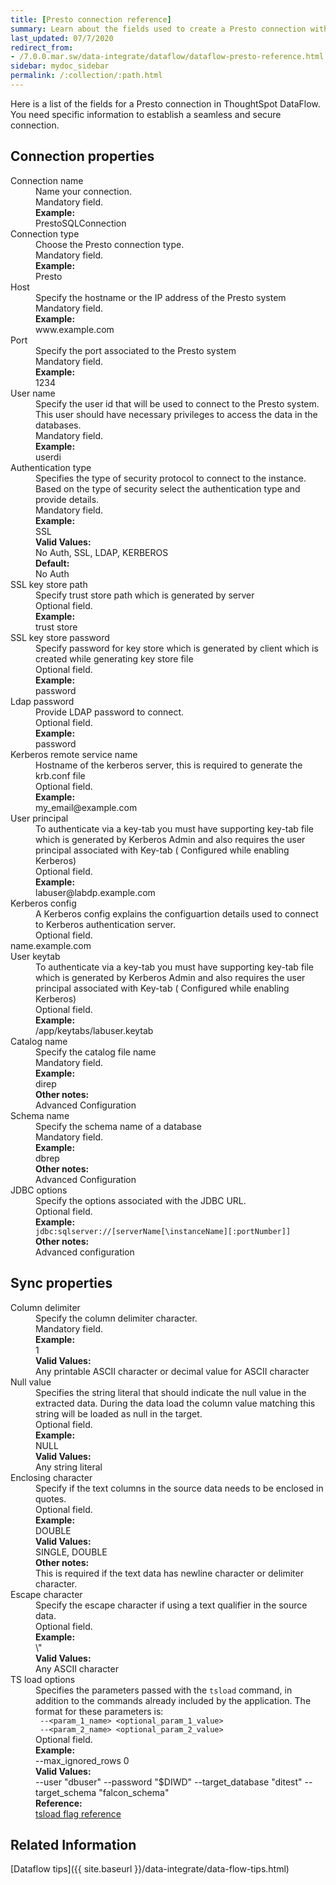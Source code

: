 ```yaml
---
title: [Presto connection reference]
summary: Learn about the fields used to create a Presto connection with ThoughtSpot DataFlow.
last_updated: 07/7/2020
redirect_from:
- /7.0.0.mar.sw/data-integrate/dataflow/dataflow-presto-reference.html
sidebar: mydoc_sidebar
permalink: /:collection/:path.html
---
```


Here is a list of the fields for a Presto connection in ThoughtSpot DataFlow. You need specific information to establish a seamless and secure connection.

## Connection properties

<dl id="dataflow-presto-connection-properties">
<dlentry id="dataflow-presto-conn-connection-name"><dt>Connection name</dt><dd id="connection-name-description">Name your connection.</dd><dd id="connection-name-required">Mandatory field.</dd><dd id="connection-name-example"><strong>Example:</strong><br/>PrestoSQLConnection</dd></dlentry>
<dlentry id="dataflow-presto-conn-connection-type"><dt>Connection type</dt><dd id="connection-type-description">Choose the Presto connection type.</dd><dd id="connection-type-required">Mandatory field.</dd><dd id="connection-type-example"><strong>Example:</strong><br/>Presto</dd></dlentry>
<dlentry id="dataflow-presto-conn-host"><dt>Host</dt><dd id="host-description">Specify the hostname or the IP address of the Presto system</dd><dd id="host-required">Mandatory field.</dd><dd id="host-example"><strong>Example:</strong><br/>www.example.com</dd></dlentry>
<dlentry id="dataflow-presto-conn-port"><dt>Port</dt><dd id="port-description">Specify the port associated to the Presto system</dd><dd id="port-required">Mandatory field.</dd><dd id="port-example"><strong>Example:</strong><br/>1234</dd></dlentry>
<dlentry id="dataflow-presto-conn-user-name"><dt>User name</dt><dd id="user-name-description">Specify the user id that will be used to connect to the Presto system. This user should have necessary privileges to access the data in the databases.</dd><dd id="user-name-required">Mandatory field.</dd><dd id="user-name-example"><strong>Example:</strong><br/>userdi</dd></dlentry>
<dlentry id="dataflow-presto-conn-authentication-type"><dt>Authentication type</dt><dd id="authentication-type-description">Specifies the type of security protocol to connect to the instance. Based on the type of security select the authentication type and provide details.</dd><dd id="authentication-type-required">Mandatory field.</dd><dd id="authentication-type-example"><strong>Example:</strong><br/>SSL</dd><dd id="authentication-type-valid-values"><strong>Valid Values:</strong><br/>No Auth, SSL, LDAP, KERBEROS</dd><dd id="authentication-type-default"><strong>Default:</strong><br/>No Auth</dd></dlentry>
<dlentry id="dataflow-presto-conn-ssl-key-store-path"><dt>SSL key store path</dt><dd id="ssl-key-store-path-description">Specify trust store path which is generated by server</dd><dd id="ssl-key-store-path-required">Optional field.</dd><dd id="ssl-key-store-path-example"><strong>Example:</strong><br/>trust store</dd></dlentry>
<dlentry id="dataflow-presto-conn-ssl-key-store-password"><dt>SSL key store password</dt><dd id="ssl-key-store-password-description">Specify password for key store which is generated by client which is created while generating key store file</dd><dd id="ssl-key-store-password-required">Optional field.</dd><dd id="ssl-key-store-password-example"><strong>Example:</strong><br/>password</dd></dlentry>
<dlentry id="dataflow-presto-conn-ldap-password"><dt>Ldap password</dt><dd id="ldap-password-description">Provide LDAP password to connect.</dd><dd id="ldap-password-required">Optional field.</dd><dd id="ldap-password-example"><strong>Example:</strong><br/>password</dd></dlentry>
<dlentry id="dataflow-presto-conn-kerberos-remote-service-name"><dt>Kerberos remote service name</dt><dd id="kerberos-remote-service-name-description">Hostname of the kerberos server, this is required to generate the krb.conf file</dd><dd id="kerberos-remote-service-name-required">Optional field.</dd><dd id="kerberos-remote-service-name-example"><strong>Example:</strong><br/>my_email@example.com</dd></dlentry>
<dlentry id="dataflow-presto-conn-user-principal"><dt>User principal</dt><dd id="user-principal-description">To authenticate via a key-tab you must have supporting key-tab file which is generated by Kerberos Admin and also requires the user principal associated with Key-tab ( Configured while enabling Kerberos)</dd><dd id="user-principal-required">Optional field.</dd><dd id="user-principal-example"><strong>Example:</strong><br/>labuser@labdp.example.com</dd></dlentry>
<dlentry id="dataflow-presto-conn-kerberos-config"><dt>Kerberos config</dt><dd id="kerberos-config-description">A Kerberos config explains the configuartion details used to connect to Kerberos authentication server.</dd><dd id="kerberos-config-required">Optional field.</dd>name.example.com</dlentry>
<dlentry id="dataflow-presto-conn-user-keytab"><dt>User keytab</dt><dd id="user-keytab-description">To authenticate via a key-tab you must have supporting key-tab file which is generated by Kerberos Admin and also requires the user principal associated with Key-tab ( Configured while enabling Kerberos)</dd><dd id="user-keytab-required">Optional field.</dd><dd id="user-keytab-example"><strong>Example:</strong><br/>/app/keytabs/labuser.keytab</dd></dlentry>
<dlentry id="dataflow-presto-conn-catalog-name"><dt>Catalog name</dt><dd id="catalog-name-description">Specify the catalog file name</dd><dd id="catalog-name-required">Mandatory field.</dd><dd id="catalog-name-example"><strong>Example:</strong><br/>direp</dd><dd id="catalog-name-other"><strong>Other notes:</strong><br/>Advanced Configuration</dd></dlentry>
<dlentry id="dataflow-presto-conn-schema-name"><dt>Schema name</dt><dd id="schema-name-description">Specify the schema name of a database </dd><dd id="schema-name-required">Mandatory field.</dd><dd id="schema-name-example"><strong>Example:</strong><br/>dbrep</dd><dd id="schema-name-other"><strong>Other notes:</strong><br/>Advanced Configuration</dd></dlentry>
<dlentry id="dataflow-presto-conn-jdbc-options"><dt>JDBC options</dt><dd id="jdbc-options-description">Specify the options associated with the JDBC URL.</dd><dd id="jdbc-options-required">Optional field.</dd><dd id="jdbc-options-example"><strong>Example:</strong><br/><code>jdbc:sqlserver://[serverName[\instanceName][:portNumber]]</code></dd><dd id="jdbc-options-other"><strong>Other notes:</strong><br/>Advanced configuration</dd></dlentry>
</dl>

## Sync properties

<dl id="dataflow-presto-sync-properties">
<dlentry id="dataflow-presto-sync-column-delimiter"><dt>Column delimiter</dt><dd id="column-delimiter-description">Specify the column delimiter character.</dd><dd id="column-delimiter-required">Mandatory field.</dd><dd id="column-delimiter-example"><strong>Example:</strong><br/>1</dd><dd id="column-delimiter-valid-values"><strong>Valid Values:</strong><br/>Any printable ASCII character or decimal value for ASCII character</dd></dlentry>
<dlentry id="dataflow-presto-sync-null-value"><dt>Null value</dt><dd id="null-value-description">Specifies the string literal that should indicate the null value in the extracted data. During the data load the column value matching this string will be loaded as null in the target.</dd><dd id="null-value-required">Optional field.</dd><dd id="null-value-example"><strong>Example:</strong><br/>NULL</dd><dd id="null-value-valid-values"><strong>Valid Values:</strong><br/>Any string literal</dd></dlentry>
<dlentry id="dataflow-presto-sync-enclosing-character"><dt>Enclosing character</dt><dd id="enclosing-character-description">Specify if the text columns in the source data needs to be enclosed in quotes.</dd><dd id="enclosing-character-required">Optional field.</dd><dd id="enclosing-character-example"><strong>Example:</strong><br/>DOUBLE</dd><dd id="enclosing-character-valid-values"><strong>Valid Values:</strong><br/>SINGLE, DOUBLE</dd><dd id="enclosing-character-other"><strong>Other notes:</strong><br/>This is required if the text data has newline character or delimiter character.</dd></dlentry>
<dlentry id="dataflow-presto-sync-escape-character"><dt>Escape character</dt><dd id="escape-character-description">Specify the escape character if using a text qualifier in the source data.</dd><dd id="escape-character-required">Optional field.</dd><dd id="escape-character-example"><strong>Example:</strong><br/>\"</dd><dd id="escape-character-valid-values"><strong>Valid Values:</strong><br/>Any ASCII character</dd></dlentry>
<dlentry id="dataflow-presto-sync-ts-load-options"><dt>TS load options</dt><dd id="ts-load-options-description">Specifies the parameters passed with the <code>tsload</code> command, in addition to the commands already included by the application. The format for these parameters is:<br/><code> --&lt;param_1_name&gt; &lt;optional_param_1_value&gt;</code><br/><code> --&lt;param_2_name&gt; &lt;optional_param_2_value&gt;</code></dd><dd id="ts-load-options-required">Optional field.</dd><dd id="ts-load-options-example"><strong>Example:</strong><br/>--max_ignored_rows 0</dd><dd id="ts-load-options-valid-values"><strong>Valid Values:</strong><br/>--user "dbuser" --password "$DIWD" --target_database "ditest" --target_schema "falcon_schema"</dd><dd id="reference"><strong>Reference:</strong><br/><a href="{{ site.baseurl }}/reference/data-importer-ref.html">tsload flag reference</a></dd></dlentry></dl>

## Related Information

[Dataflow tips]({{ site.baseurl }}/data-integrate/data-flow-tips.html)
